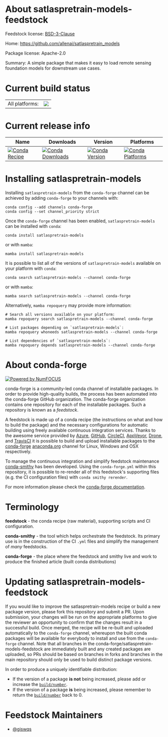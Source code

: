 About satlaspretrain-models-feedstock
=====================================

Feedstock license: [BSD-3-Clause](https://github.com/conda-forge/satlaspretrain-models-feedstock/blob/main/LICENSE.txt)

Home: https://github.com/allenai/satlaspretrain_models

Package license: Apache-2.0

Summary: A simple package that makes it easy to load remote sensing foundation models for downstream use cases.

Current build status
====================


<table><tr><td>All platforms:</td>
    <td>
      <a href="https://dev.azure.com/conda-forge/feedstock-builds/_build/latest?definitionId=23014&branchName=main">
        <img src="https://dev.azure.com/conda-forge/feedstock-builds/_apis/build/status/satlaspretrain-models-feedstock?branchName=main">
      </a>
    </td>
  </tr>
</table>

Current release info
====================

| Name | Downloads | Version | Platforms |
| --- | --- | --- | --- |
| [![Conda Recipe](https://img.shields.io/badge/recipe-satlaspretrain--models-green.svg)](https://anaconda.org/conda-forge/satlaspretrain-models) | [![Conda Downloads](https://img.shields.io/conda/dn/conda-forge/satlaspretrain-models.svg)](https://anaconda.org/conda-forge/satlaspretrain-models) | [![Conda Version](https://img.shields.io/conda/vn/conda-forge/satlaspretrain-models.svg)](https://anaconda.org/conda-forge/satlaspretrain-models) | [![Conda Platforms](https://img.shields.io/conda/pn/conda-forge/satlaspretrain-models.svg)](https://anaconda.org/conda-forge/satlaspretrain-models) |

Installing satlaspretrain-models
================================

Installing `satlaspretrain-models` from the `conda-forge` channel can be achieved by adding `conda-forge` to your channels with:

```
conda config --add channels conda-forge
conda config --set channel_priority strict
```

Once the `conda-forge` channel has been enabled, `satlaspretrain-models` can be installed with `conda`:

```
conda install satlaspretrain-models
```

or with `mamba`:

```
mamba install satlaspretrain-models
```

It is possible to list all of the versions of `satlaspretrain-models` available on your platform with `conda`:

```
conda search satlaspretrain-models --channel conda-forge
```

or with `mamba`:

```
mamba search satlaspretrain-models --channel conda-forge
```

Alternatively, `mamba repoquery` may provide more information:

```
# Search all versions available on your platform:
mamba repoquery search satlaspretrain-models --channel conda-forge

# List packages depending on `satlaspretrain-models`:
mamba repoquery whoneeds satlaspretrain-models --channel conda-forge

# List dependencies of `satlaspretrain-models`:
mamba repoquery depends satlaspretrain-models --channel conda-forge
```


About conda-forge
=================

[![Powered by
NumFOCUS](https://img.shields.io/badge/powered%20by-NumFOCUS-orange.svg?style=flat&colorA=E1523D&colorB=007D8A)](https://numfocus.org)

conda-forge is a community-led conda channel of installable packages.
In order to provide high-quality builds, the process has been automated into the
conda-forge GitHub organization. The conda-forge organization contains one repository
for each of the installable packages. Such a repository is known as a *feedstock*.

A feedstock is made up of a conda recipe (the instructions on what and how to build
the package) and the necessary configurations for automatic building using freely
available continuous integration services. Thanks to the awesome service provided by
[Azure](https://azure.microsoft.com/en-us/services/devops/), [GitHub](https://github.com/),
[CircleCI](https://circleci.com/), [AppVeyor](https://www.appveyor.com/),
[Drone](https://cloud.drone.io/welcome), and [TravisCI](https://travis-ci.com/)
it is possible to build and upload installable packages to the
[conda-forge](https://anaconda.org/conda-forge) [anaconda.org](https://anaconda.org/)
channel for Linux, Windows and OSX respectively.

To manage the continuous integration and simplify feedstock maintenance
[conda-smithy](https://github.com/conda-forge/conda-smithy) has been developed.
Using the ``conda-forge.yml`` within this repository, it is possible to re-render all of
this feedstock's supporting files (e.g. the CI configuration files) with ``conda smithy rerender``.

For more information please check the [conda-forge documentation](https://conda-forge.org/docs/).

Terminology
===========

**feedstock** - the conda recipe (raw material), supporting scripts and CI configuration.

**conda-smithy** - the tool which helps orchestrate the feedstock.
                   Its primary use is in the construction of the CI ``.yml`` files
                   and simplify the management of *many* feedstocks.

**conda-forge** - the place where the feedstock and smithy live and work to
                  produce the finished article (built conda distributions)


Updating satlaspretrain-models-feedstock
========================================

If you would like to improve the satlaspretrain-models recipe or build a new
package version, please fork this repository and submit a PR. Upon submission,
your changes will be run on the appropriate platforms to give the reviewer an
opportunity to confirm that the changes result in a successful build. Once
merged, the recipe will be re-built and uploaded automatically to the
`conda-forge` channel, whereupon the built conda packages will be available for
everybody to install and use from the `conda-forge` channel.
Note that all branches in the conda-forge/satlaspretrain-models-feedstock are
immediately built and any created packages are uploaded, so PRs should be based
on branches in forks and branches in the main repository should only be used to
build distinct package versions.

In order to produce a uniquely identifiable distribution:
 * If the version of a package **is not** being increased, please add or increase
   the [``build/number``](https://docs.conda.io/projects/conda-build/en/latest/resources/define-metadata.html#build-number-and-string).
 * If the version of a package **is** being increased, please remember to return
   the [``build/number``](https://docs.conda.io/projects/conda-build/en/latest/resources/define-metadata.html#build-number-and-string)
   back to 0.

Feedstock Maintainers
=====================

* [@giswqs](https://github.com/giswqs/)

